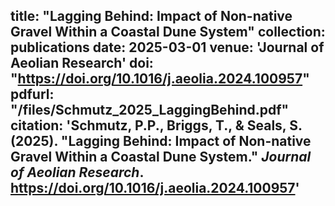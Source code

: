 
title: "Lagging Behind: Impact of Non-native Gravel Within a Coastal Dune System"
collection: publications
date: 2025-03-01
venue: 'Journal of Aeolian Research'
doi: "https://doi.org/10.1016/j.aeolia.2024.100957"
pdfurl: "/files/Schmutz_2025_LaggingBehind.pdf"
citation: 'Schmutz, P.P., Briggs, T., & Seals, S. (2025). "Lagging Behind: Impact of Non-native Gravel Within a Coastal Dune System." <i>Journal of Aeolian Research</i>. https://doi.org/10.1016/j.aeolia.2024.100957'
---


